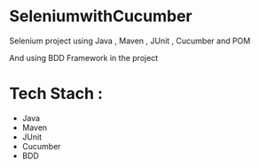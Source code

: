 # SeleniumwithCucumber
Selenium project using Java , Maven , JUnit , Cucumber and POM

And using BDD Framework in the project

# Tech Stach :
- Java
- Maven 
- JUnit
- Cucumber
- BDD
